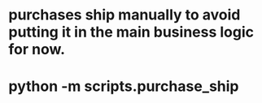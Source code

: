 # purchases ship manually to avoid putting it in the main business logic for now.
# python -m  scripts.purchase_ship
